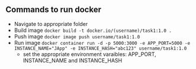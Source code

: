 ## Commands to run docker

- Navigate to appropriate folder
- Build image `docker build -t docker.io/(username)/task1:1.0 .`
- Push image `docker image push username/task1:1.0`
- Run image `docker container run -d -p 5000:3000 -e APP_PORT=5000 -e INSTANCE_NAME="JApp" -e INSTANCE_HASH="abc123" username/task1:1.0`
  - set the appropriate environment varaibles: APP_PORT, INSTANCE_NAME and INSTANCE_HASH
